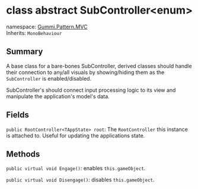 # class abstract SubController\<enum\>

namespace: [Gummi.Pattern.MVC](./MVC.md)  
Inherits: `MonoBehaviour`

## Summary

A base class for a bare-bones SubController, derived classes should handle their connection to any/all visuals by showing/hiding them as the `SubController` is enabled/disabled.

SubController's should connect input processing logic to its view and manipulate the application's model's data.

## Fields

`public RootController<TAppState> root`: The `RootController` this instance is attached to. Useful for updating the applications state.

## Methods

`public virtual void Engage()`: enables `this.gameObject`.

`public virtual void Disengage()`: disables `this.gameObject`.
